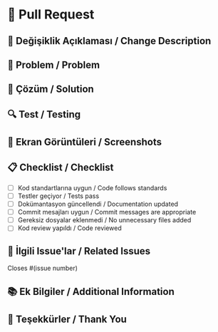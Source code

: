 # 🔄 Pull Request

## 📝 Değişiklik Açıklaması / Change Description
<!-- Bu PR ne yapıyor? / What does this PR do? -->

## 🎯 Problem / Problem
<!-- Hangi problemi çözüyor? / What problem does it solve? -->

## 💭 Çözüm / Solution
<!-- Nasıl çözüyor? / How does it solve it? -->

## 🔍 Test / Testing
<!-- Nasıl test edildi? / How was it tested? -->

## 📸 Ekran Görüntüleri / Screenshots
<!-- Görsel değişiklikler varsa ekleyin / Add screenshots if there are visual changes -->

## 📋 Checklist / Checklist
<!-- PR gönderilmeden önce kontrol edin / Check before submitting PR -->
- [ ] Kod standartlarına uygun / Code follows standards
- [ ] Testler geçiyor / Tests pass
- [ ] Dokümantasyon güncellendi / Documentation updated
- [ ] Commit mesajları uygun / Commit messages are appropriate
- [ ] Gereksiz dosyalar eklenmedi / No unnecessary files added
- [ ] Kod review yapıldı / Code reviewed

## 🔗 İlgili Issue'lar / Related Issues
<!-- Hangi issue'ları çözüyor? / Which issues does it resolve? -->
Closes #(issue number)

## 📚 Ek Bilgiler / Additional Information
<!-- Ek bilgiler, notlar, vb. / Additional information, notes, etc. -->

## 🎉 Teşekkürler / Thank You
<!-- Katkıda bulunduğunuz için teşekkürler! / Thank you for contributing! -->
